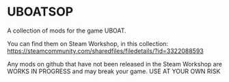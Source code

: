 # UBOATSOP

A collection of mods for the game UBOAT.

You can find them on Steam Workshop, in this collection: https://steamcommunity.com/sharedfiles/filedetails/?id=3322088593

Any mods on github that have not been released in the Steam Workshop are WORKS IN PROGRESS and may break your game. USE AT YOUR OWN RISK
